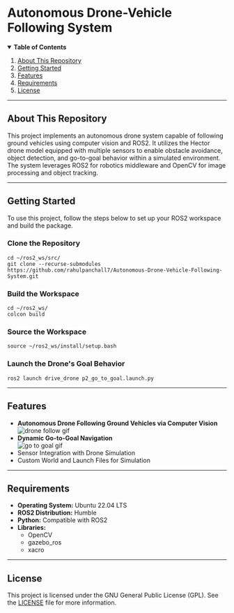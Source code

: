 <!DOCTYPE html>
<html lang="en">
<head>
  <meta charset="UTF-8">
  <title>Autonomous Drone-Vehicle Following System</title>
</head>
<body>

<h1>Autonomous Drone-Vehicle Following System</h1>

<details open>
  <summary><strong>Table of Contents</strong></summary>
  <ol>
    <li><a href="#about-this-repository">About This Repository</a></li>
    <li><a href="#getting-started">Getting Started</a></li>
    <li><a href="#features">Features</a></li>
    <li><a href="#requirements">Requirements</a></li>
    <li><a href="#license">License</a></li>
  </ol>
</details>

<hr>

<h2 id="about-this-repository">About This Repository</h2>
<p>
This project implements an autonomous drone system capable of following ground vehicles using computer vision and ROS2.
It utilizes the Hector drone model equipped with multiple sensors to enable obstacle avoidance, object detection, and
go-to-goal behavior within a simulated environment. The system leverages ROS2 for robotics middleware and OpenCV for
image processing and object tracking.
</p>

<hr>

<h2 id="getting-started">Getting Started</h2>
<p>To use this project, follow the steps below to set up your ROS2 workspace and build the package.</p>

<h3>Clone the Repository</h3>
<pre><code>cd ~/ros2_ws/src/
git clone --recurse-submodules https://github.com/rahulpanchall7/Autonomous-Drone-Vehicle-Following-System.git
</code></pre>

<h3>Build the Workspace</h3>
<pre><code>cd ~/ros2_ws/
colcon build
</code></pre>

<h3>Source the Workspace</h3>
<pre><code>source ~/ros2_ws/install/setup.bash
</code></pre>

<h3>Launch the Drone's Goal Behavior</h3>
<pre><code>ros2 launch drive_drone p2_go_to_goal.launch.py
</code></pre>

<hr>

<h2 id="features">Features</h2>
<ul>
  <li><strong>Autonomous Drone Following Ground Vehicles via Computer Vision</strong><br>
    <img src="https://github.com/noshluk2/ROS2-Drone-Basic-Course-for-Beginners/blob/master/Images/drone_follow_tb3.gif" alt="drone follow gif">
  </li>
  <li><strong>Dynamic Go-to-Goal Navigation</strong><br>
    <img src="https://github.com/noshluk2/ROS2-Drone-Basic-Course-for-Beginners/blob/master/Images/drone_gtg.gif" alt="go to goal gif">
  </li>
  <li>Sensor Integration with Drone Simulation</li>
  <li>Custom World and Launch Files for Simulation</li>
</ul>

<hr>

<h2 id="requirements">Requirements</h2>
<ul>
  <li><strong>Operating System:</strong> Ubuntu 22.04 LTS</li>
  <li><strong>ROS2 Distribution:</strong> Humble</li>
  <li><strong>Python:</strong> Compatible with ROS2</li>
  <li><strong>Libraries:</strong>
    <ul>
      <li>OpenCV</li>
      <li>gazebo_ros</li>
      <li>xacro</li>
    </ul>
  </li>
</ul>

<hr>

<h2 id="license">License</h2>
<p>
  This project is licensed under the GNU General Public License (GPL). See the
  <a href="LICENSE">LICENSE</a> file for more information.
</p>

</body>
</html>
